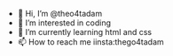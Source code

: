 - 👋 Hi, I’m @theo4tadam
- 👀 I’m interested in coding
- 🌱 I’m currently learning html and css
- 📫 How to reach me iinsta:thego4tadam

<!---
theo4tadam/theo4tadam is a ✨ special ✨ repository because its `README.md` (this file) appears on your GitHub profile.
You can click the Preview link to take a look at your changes.
--->
